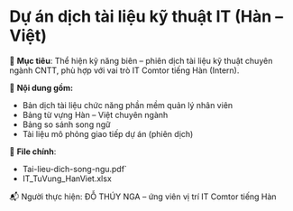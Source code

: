 # Dự án dịch tài liệu kỹ thuật IT (Hàn – Việt)

📌 **Mục tiêu**: Thể hiện kỹ năng biên – phiên dịch tài liệu kỹ thuật chuyên ngành CNTT, phù hợp với vai trò IT Comtor tiếng Hàn (Intern).

📂 **Nội dung gồm:**
- Bản dịch tài liệu chức năng phần mềm quản lý nhân viên
- Bảng từ vựng Hàn – Việt chuyên ngành
- Bảng so sánh song ngữ
- Tài liệu mô phỏng giao tiếp dự án (phiên dịch)

📄 **File chính**:
- Tai-lieu-dich-song-ngu.pdf`
- IT_TuVung_HanViet.xlsx

📬 Người thực hiện: ĐỖ THÚY NGA – ứng viên vị trí IT Comtor tiếng Hàn

